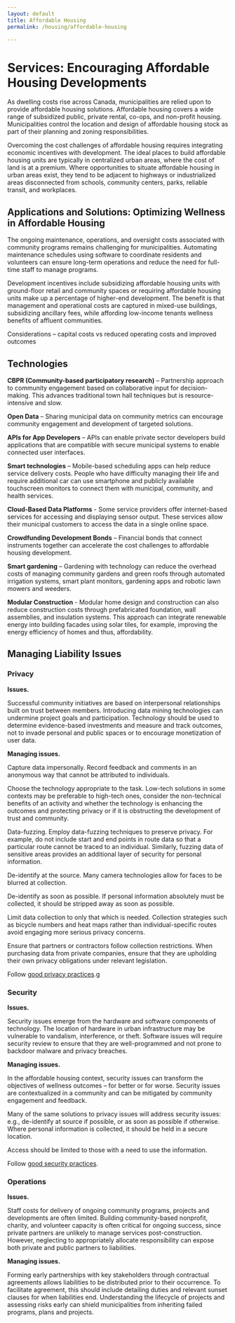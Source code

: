 ```yaml
---
layout: default
title: Affordable Housing
permalink: /housing/affordable-housing

---
```

# Services: Encouraging Affordable Housing Developments 

As dwelling costs rise across Canada, municipalities are relied upon to provide affordable housing solutions. Affordable housing covers a wide range of subsidized public, private rental, co-ops, and non-profit housing. Municipalities control the location and design of affordable housing stock as part of their planning and zoning responsibilities. 

Overcoming the cost challenges of affordable housing requires integrating economic incentives with development. The ideal places to build affordable housing units are typically in centralized urban areas, where the cost of land is at a premium. Where opportunities to situate affordable housing in urban areas exist, they tend to be adjacent to highways or industrialized areas disconnected from schools, community centers, parks, reliable transit, and workplaces. 

## Applications and Solutions: Optimizing Wellness in Affordable Housing  

The ongoing maintenance, operations, and oversight costs associated with community programs remains challenging for municipalities. Automating maintenance schedules using software to coordinate residents and volunteers can ensure long-term operations and reduce the need for full-time staff to manage programs. 

Development incentives include subsidizing affordable housing units with ground-floor retail and community spaces or requiring affordable housing units make up a percentage of higher-end development. The benefit is that management and operational costs are captured in mixed-use buildings, subsidizing ancillary fees, while affording low-income tenants wellness benefits of affluent communities. 

Considerations – capital costs vs reduced operating costs and improved outcomes 

## Technologies 

**CBPR (Community-based participatory research)** – Partnership approach to community engagement based on collaborative input for decision-making. This advances traditional town hall techniques but is resource-intensive and slow.  

**Open Data** – Sharing municipal data on community metrics can encourage community engagement and development of targeted solutions.  

**APIs for App Developers** – APIs can enable private sector developers build applications that are compatible with secure municipal systems to enable connected user interfaces.  

**Smart technologies** – Mobile-based scheduling apps can help reduce service delivery costs. People who have difficulty managing their life and require additional car can use smartphone and publicly available touchscreen monitors to connect them with municipal, community, and health services. 

**Cloud-Based Data Platforms** - Some service providers offer internet-based services for accessing and displaying sensor output.  These services allow their municipal customers to access the data in a single online space.

**Crowdfunding Development Bonds** – Financial bonds that connect instruments together can accelerate the cost challenges to affordable housing development.  

**Smart gardening** – Gardening with technology can reduce the overhead costs of managing community gardens and green roofs through automated irrigation systems, smart plant monitors, gardening apps and robotic lawn mowers and weeders. 

**Modular Construction** - Modular home design and construction can also reduce construction costs through prefabricated foundation, wall assemblies, and insulation systems. This approach can integrate renewable energy into building facades using solar tiles, for example, improving the energy efficiency of homes and thus, affordability. 

## Managing Liability Issues

### Privacy

**Issues.** 

Successful community initiatives are based on interpersonal relationships built on trust between members. Introducing data mining technologies can undermine project goals and participation. Technology should be used to determine evidence-based investments and measure and track outcomes, not to invade personal and public spaces or to encourage monetization of user data. 

**Managing issues.** 

Capture data impersonally.  Record feedback and comments in an anonymous way that cannot be attributed to individuals. 

Choose the technology appropriate to the task.  Low-tech solutions in some contexts may be preferable to high-tech ones, consider the non-technical benefits of an activity and whether the technology is enhancing the outcomes and protecting privacy or if it is obstructing the development of trust and community. 

Data-fuzzing. Employ data-fuzzing techniques to preserve privacy. For example, do not include start and end points in route data so that a particular route cannot be traced to an individual. Similarly, fuzzing data of sensitive areas provides an additional layer of security for personal information.

De-identify at the source. Many camera technologies allow for faces to be blurred at collection.

De-identify as soon as possible.  If personal information absolutely must be collected, it should be stripped away as soon as possible.

Limit data collection to only that which is needed. Collection strategies such as bicycle numbers and heat maps rather than individual-specific routes avoid engaging more serious privacy concerns.

Ensure that partners or contractors follow collection restrictions. When purchasing data from private companies, ensure that they are upholding their own privacy obligations under relevant legislation.

Follow [good privacy practices](https://cippic-ca.github.io/SmartCityToolkit/privacy.html).g

### Security

**Issues.** 

Security issues emerge from the hardware and software components of technology. The location of hardware in urban infrastructure may be vulnerable to vandalism, interference, or theft. Software issues will require security review to ensure that they are well-programmed and not prone to backdoor malware and privacy breaches. 

**Managing issues.** 

In the affordable housing context, security issues can transform the objectives of wellness outcomes – for better or for worse. Security issues are contextualized in a community and can be mitigated by community engagement and feedback. 

Many of the same solutions to privacy issues will address security issues:  e.g., de-identify at source if possible, or as soon as possible if otherwise.  Where personal information is collected, it should be held in a secure location.  

Access should be limited to those with a need to use the information. 

Follow [good security practices](https://cippic-ca.github.io/SmartCityToolkit/security.html).

### Operations

**Issues.**

Staff costs for delivery of ongoing community programs, projects and developments are often limited. Building community-based nonprofit, charity, and volunteer capacity is often critical for ongoing success, since private partners are unlikely to manage services post-construction. However, neglecting to appropriately allocate responsibility can expose both private and public partners to liabilities.  

**Managing issues.** 

Forming early partnerships with key stakeholders through contractual agreements allows liabilities to be distributed prior to their occurrence. To facilitate agreement, this should include detailing duties and relevant sunset clauses for when liabilities end. Understanding the lifecycle of projects and assessing risks early can shield municipalities from inheriting failed programs, plans and projects. 
